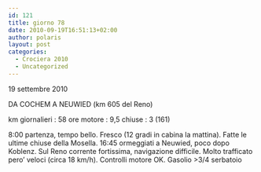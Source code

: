 ```yaml
---
id: 121
title: giorno 78
date: 2010-09-19T16:51:13+02:00
author: polaris
layout: post
categories:
  - Crociera 2010
  - Uncategorized
---
```

19 settembre 2010

DA COCHEM A NEUWIED (km 605 del Reno)

km giornalieri : 58
ore motore : 9,5
chiuse : 3 (161)

8:00 partenza, tempo bello. Fresco (12 gradi in cabina la mattina). Fatte le ultime chiuse della Mosella.
16:45 ormeggiati a Neuwied, poco dopo Koblenz. Sul Reno corrente fortissima, navigazione difficile. Molto trafficato pero’ veloci (circa 18 km/h).
Controlli motore OK.
Gasolio >3/4 serbatoio
